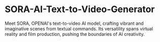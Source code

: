 # SORA-AI-Text-to-Video-Generator
Meet SORA, OPENAI's text-to-video AI model, crafting vibrant and imaginative scenes from textual commands. Its versatility spans virtual reality and film production, pushing the boundaries of AI creativity.
